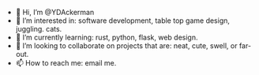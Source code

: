- 👋 Hi, I’m @YDAckerman
- 👀 I’m interested in: software development, table top game design, juggling. cats.
- 🌱 I’m currently learning: rust, python, flask, web design.  
- 💞️ I’m looking to collaborate on projects that are: neat, cute, swell, or far-out.
- 📫 How to reach me: email me.

<!---
YDAckerman/YDAckerman is a ✨ special ✨ repository because its `README.md` (this file) appears on your GitHub profile.
You can click the Preview link to take a look at your changes.
--->

